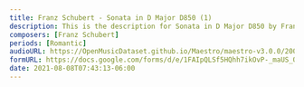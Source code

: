 ```yaml
---
title: Franz Schubert - Sonata in D Major D850 (1)
description: This is the description for Sonata in D Major D850 by Franz Schubert
composers: [Franz Schubert]
periods: [Romantic]
audioURL: https://OpenMusicDataset.github.io/Maestro/maestro-v3.0.0/2004/MIDI-Unprocessed_XP_15_R2_2004_01_ORIG_MID--AUDIO_15_R2_2004_01_Track01_wav.midi
formURL: https://docs.google.com/forms/d/e/1FAIpQLSf5HQhh7ikOvP-_maUS_OY-ZQMYVA-6Jqtm0yp3rnMnMuwlZQ/viewform
date: 2021-08-08T07:43:13-06:00
---
```

